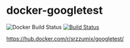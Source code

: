 # docker-googletest


![Docker Build Status](https://img.shields.io/docker/build/srzzumix/googletest.svg)
[![Build Status](https://travis-ci.org/srz-zumix/docker-googletest.svg?branch=master)](https://travis-ci.org/srz-zumix/docker-googletest)

https://hub.docker.com/r/srzzumix/googletest/
